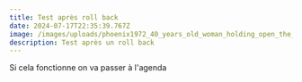 ```yaml
---
title: Test après roll back
date: 2024-07-17T22:35:39.767Z
image: /images/uploads/phoenix1972_40_years_old_woman_holding_open_the_bible_with_her_44e3e48e-e69a-4363-8816-f2156e6bef09.png
description: Test après un roll back
---
```

Si cela fonctionne on va passer à l'agenda